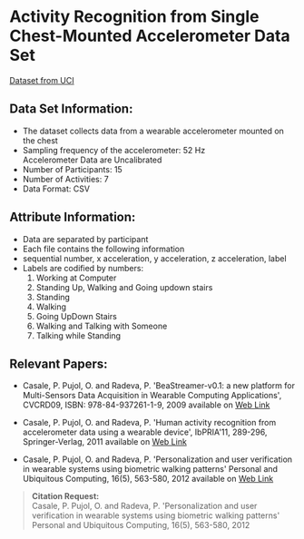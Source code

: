# Activity Recognition from Single Chest-Mounted Accelerometer Data Set 

[Dataset from UCI](http://archive.ics.uci.edu/ml/datasets/Activity+Recognition+from+Single+Chest-Mounted+Accelerometer
)


## Data Set Information:

-  The dataset collects data from a wearable accelerometer mounted on the chest 
-  Sampling frequency of the accelerometer: 52 Hz <br>
 Accelerometer Data are Uncalibrated <br>
- Number of Participants: 15 <br>
- Number of Activities: 7 <br>
- Data Format: CSV<br>



## Attribute Information:

- Data are separated by participant 
- Each file contains the following information 
- sequential number, x acceleration, y acceleration, z acceleration, label 
- Labels are codified by numbers:
    1. Working at Computer 
    2. Standing Up, Walking and Going updown stairs 
    3. Standing 
    4. Walking 
    5. Going UpDown Stairs 
    6. Walking and Talking with Someone 
    7. Talking while Standing


## Relevant Papers:

- Casale, P. Pujol, O. and Radeva, P. 
'BeaStreamer-v0.1: a new platform for Multi-Sensors Data Acquisition in Wearable Computing Applications', 
CVCRD09, ISBN: 978-84-937261-1-9, 2009 
available on [Web Link](https://www.researchgate.net/publication/257132489_BeaStreamer-v0.1_a_new_platform_for_Multi-Sensors_Data_Acquisition_in_Wearable_Computing_Applications?ev=prf_pub) 

- Casale, P. Pujol, O. and Radeva, P. 
'Human activity recognition from accelerometer data using a wearable device', 
IbPRIA'11, 289-296, Springer-Verlag, 2011 
available on [Web Link](https://www.researchgate.net/publication/221258784_Human_Activity_Recognition_from_Accelerometer_Data_Using_a_Wearable_Device?ev=prf_pub)

- Casale, P. Pujol, O. and Radeva, P. 
'Personalization and user verification in wearable systems using biometric walking patterns' 
Personal and Ubiquitous Computing, 16(5), 563-580, 2012 
available on [Web Link](https://www.researchgate.net/publication/227192676_Personalization_and_user_verification_in_wearable_systems_using_biometric_walking_patterns?ev=prf_pub)




> **Citation Request:** <br> Casale, P. Pujol, O. and Radeva, P. 
'Personalization and user verification in wearable systems using biometric walking patterns' 
Personal and Ubiquitous Computing, 16(5), 563-580, 2012

